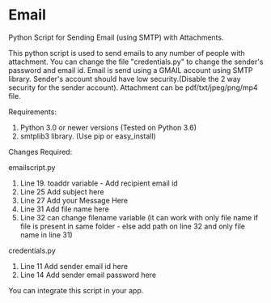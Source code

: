 # Email
Python Script for Sending Email (using SMTP) with Attachments.

This python script is used to send emails to any number of people with attachment. You can change the file "credentials.py" to change the sender's password and email id. Email is send using a GMAIL account using SMTP library. Sender's account should have low security.(Disable the 2 way security for the sender account). Attachment can be pdf/txt/jpeg/png/mp4 file. 

Requirements:

1. Python 3.0 or newer versions  (Tested on Python 3.6)
2. smtplib3 library. (Use pip or easy_install)

Changes Required:

emailscript.py

1. Line 19. toaddr variable - Add recipient email id  
2. Line 25  Add subject here
3. Line 27  Add your Message Here
4. Line 31  Add file name here
5. Line 32  can change filename variable (it can work with only file name if file is present in same folder - else add path on line 32 and only file name in line 31)

credentials.py

1. Line 11  Add sender email id here 
2. Line 14  Add sender email password here


You can integrate this script in your app.
